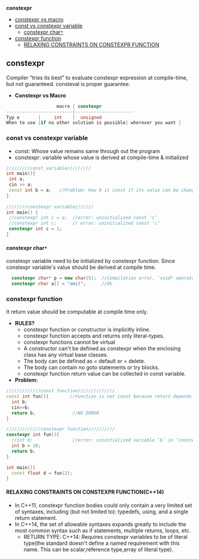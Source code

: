 **constexpr**
- [constexpr vs macro](#vs)
- [const vs constexpr variable](#vs1)
  - [constexpr char`*`](#char)
- [constexpr function](#fun)
  - [RELAXING CONSTRAINTS ON CONSTEXPR FUNCTION](#relax)

## constexpr
Compiler “tries its best” to evaluate constexpr expression at compile-time, but not guaranteed. consteval is proper guarantee.

<a name=vs></a>
- **Constexpr vs Macro**
```cpp
                   macro | constexpr
-------------------------|----------------------
Typ e       |     int    |  unsigned
When to use |if no other solution is possible| wherever you want |
```

<a name=vs1></a>
### const vs constexpr variable
- const: Whose value remains same through out the program
- constexpr: variable whose value is derived at compile-time & initialized
```cpp
/////////const variable/////////
int main(){
 int a;
 cin >> a;
 const int b = a;   //Problem: How b is const if its value can be changed at runtime?
}
 
////////constexpr variable///////
int main() {
 //constexpr int c = a;  //error: uninitialized const ‘c’
 //constexpr int c;      // error: uninitialized const ‘c’
 constexpr int c = 1;
}
```
<a name=char></a>
#### constexpr char`*`
constexpr variable need to be initialized by constexpr function. Since constexpr variable's value should be derived at compile time.
```cpp
  constexpr char* p = new char(5);  //Compilation error. ‘void* operator new(std::size_t)’ is non-constexpr function
  constexpr char a[] = "amit";      //Ok
```

<a name=fun></a>
### constexpr function
It return value should be computable at compile time only.
- **RULES?**
  - constexpr function or constructor is implicitly inline.
  - constexpr function accepts and returns only literal-types.
  - constexpr functions cannot be virtual
  - A constructor can't be defined as constexpr when the enclosing class has any virtual base classes.
  - The body can be defined as = default or = delete.
  - The body can contain no goto statements or try blocks.
  - constexpr function return value can be collected in const variable.
- **Problem:** 
```cpp
/////////////const function//////////////
const int fun(){        //Function is not const because return depends on runtime
  int b;
  cin>>b;
  return b;              //NO ERROR
}

/////////////constexpr function//////////
constexpr int fun(){
  //int b;               //error: uninitialized variable ‘b’ in ‘constexpr’ function
  int b = 10;
  return b;  
}

int main(){
  const float d = fun(2);
}
```

<a name=relax></a>
#### RELAXING CONSTRAINTS ON CONSTEXPR FUNCTION(C++14)
- In C++11, constexpr function bodies could only contain a very limited set of syntaxes, including (but not limited to): typedefs, using, and a single return statement. 
- In C++14, the set of allowable syntaxes expands greatly to include the most common syntax such as if statements, multiple returns, loops, etc.                
  - RETURN TYPE: C++14: Requires constexpr variables to be of literal type(the standard doesn't define a named requirement with this name. This can be scalar,reference type,array of literal type).
